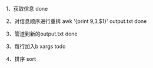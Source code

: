 1、获取信息 done 

2、对信息顺序进行重排 awk '{print $9,$3,$1}' output.txt  done

3、管道到新的output.txt done

3、每行加入b  xargs  todo

4、排序  sort